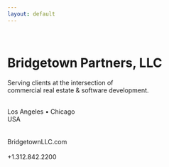 ```yaml
---
layout: default
---
```

&nbsp;<br/>

Bridgetown Partners, LLC
===

<!--
 real estate: acquisitions, asset management, and software development.
-->
<p>
Serving clients at the intersection of<br/>
commercial real estate & software development.<br/>
&nbsp;<br/>
</p>

<p>
Los Angeles &#8226; Chicago<br/>
USA<br/>
&nbsp;<br/>
&nbsp;<br/>
BridgetownLLC.com<br/>
&nbsp;<br/>
+1.312.842.2200<br/>
&nbsp;<br/>
</p>

